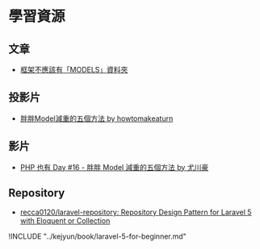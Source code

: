 # 學習資源

## 文章
* [框架不應該有「MODELS」資料夾](http://blog.turn.tw/?p=1541)


## 投影片
* [胖胖Model減重的五個方法 by howtomakeaturn](http://slides.com/howtomakeaturn/model#/)

## 影片
* [PHP 也有 Day #16 - 胖胖 Model 減重的五個方法 by 尤川豪](https://www.youtube.com/watch?v=e0qVLniXbHw)

## Repository
* [recca0120/laravel-repository: Repository Design Pattern for Laravel 5 with Eloquent or Collection](https://github.com/recca0120/laravel-repository)


!INCLUDE "../kejyun/book/laravel-5-for-beginner.md"
